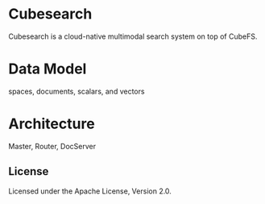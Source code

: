 # Cubesearch

Cubesearch is a cloud-native multimodal search system on top of CubeFS.


# Data Model

spaces, documents, scalars, and vectors


# Architecture

Master, Router, DocServer



## License

Licensed under the Apache License, Version 2.0. 
